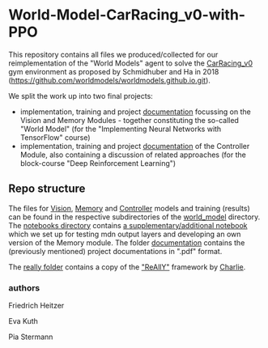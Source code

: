 # World-Model-CarRacing_v0-with-PPO

This repository contains all files we produced/collected for our reimplementation of the "World Models" agent to solve the [CarRacing_v0](https://gym.openai.com/envs/CarRacing-v0/) gym environment as proposed by Schmidhuber and Ha in 2018 (https://github.com/worldmodels/worldmodels.github.io.git).

We split the work up into two final projects:
* implementation, training and project [documentation](https://github.com/Tensor-to-the-flow/World-Model-CarRacing-with-PPO/blob/main/documentation/documentation_wm_1_vae_and%20memory_IANNwtf.pdf) focussing on the Vision and Memory Modules - together constituting the so-called "World Model" (for the "Implementing Neural Networks with TensorFlow" course)
* implementation, training and project [documentation](https://github.com/Tensor-to-the-flow/World-Model-CarRacing-with-PPO/blob/main/documentation/documentation_wm_2_controller_and_outlook_DRL.pdf) of the Controller Module, also containing a discussion of related approaches (for the block-course "Deep Reinforcement Learning")

## Repo structure
The files for [Vision](https://github.com/Tensor-to-the-flow/World-Model-CarRacing-with-PPO/tree/main/world_model/vision), [Memory](https://github.com/Tensor-to-the-flow/World-Model-CarRacing-with-PPO/tree/main/world_model/memory) and [Controller](https://github.com/Tensor-to-the-flow/World-Model-CarRacing-with-PPO/tree/main/world_model/controller) models and training (results) can be found in the respective subdirectories of the [world_model](https://github.com/Tensor-to-the-flow/World-Model-CarRacing-with-PPO/tree/main/world_model) directory.
The [notebooks directory](https://github.com/Tensor-to-the-flow/World-Model-CarRacing-with-PPO/tree/main/notebooks) contains [a supplementary/additional notebook](https://github.com/Tensor-to-the-flow/World-Model-CarRacing-with-PPO/blob/main/notebooks/memory_development_and_testing.ipynb) which we set up for testing mdn output layers and developing an own version of the Memory module.
The folder [documentation](https://github.com/Tensor-to-the-flow/World-Model-CarRacing-with-PPO/tree/main/documentation) contains the (previously mentioned) project documentations in ".pdf" format.

The [really folder](https://github.com/Tensor-to-the-flow/World-Model-CarRacing-with-PPO/tree/main/really) contains a copy of the ["ReAllY"](https://github.com/geronimocharlie/ReAllY.git) framework by [Charlie](https://github.com/geronimocharlie).

### authors
Friedrich Heitzer

Eva Kuth

Pia Stermann
